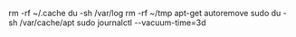 rm -rf ~/.cache
du -sh /var/log
rm -rf ~/tmp
apt-get autoremove
sudo du -sh /var/cache/apt 
sudo journalctl --vacuum-time=3d

